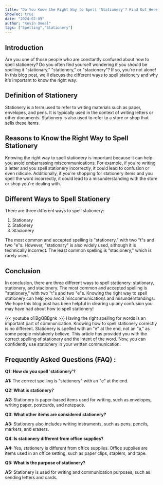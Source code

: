 ```yaml
---
title: "Do You Know the Right Way to Spell 'Stationery'? Find Out Here!"
ShowToc: true 
date: "2024-02-09"
author: "Kevin Oneal" 
tags: ["Spelling","Stationery"]
---
```

## Introduction

Are you one of those people who are constantly confused about how to spell stationery? Do you often find yourself wondering if you should be spelling it "stationary," "stationery," or "stacionery"? If so, you're not alone! In this blog post, we'll discuss the different ways to spell stationery and why it's important to know the right way.

## Definition of Stationery

Stationery is a term used to refer to writing materials such as paper, envelopes, and pens. It is typically used in the context of writing letters or other documents. Stationery is also used to refer to a store or shop that sells these items.

## Reasons to Know the Right Way to Spell Stationery

Knowing the right way to spell stationery is important because it can help you avoid embarrassing miscommunications. For example, if you're writing a letter and you spell stationery incorrectly, it could lead to confusion or even ridicule. Additionally, if you're shopping for stationery items and you spell the word incorrectly, it could lead to a misunderstanding with the store or shop you're dealing with.

## Different Ways to Spell Stationery

There are three different ways to spell stationery:

1. Stationary
2. Stationery
3. Stacionery

The most common and accepted spelling is "stationery," with two "t"s and two "e"s. However, "stationary" is also widely used, although it is technically incorrect. The least common spelling is "stacionery," which is rarely used.

## Conclusion

In conclusion, there are three different ways to spell stationery: stationary, stationery, and stacionery. The most common and accepted spelling is "stationery," with two "t"s and two "e"s. Knowing the right way to spell stationery can help you avoid miscommunications and misunderstandings. We hope this blog post has been helpful in clearing up any confusion you may have had about how to spell stationery!

{{< youtube o1iBgQBBgnk >}} 
Having the right spelling for words is an important part of communication. Knowing how to spell stationery correctly is no different. Stationery is spelled with an "e" at the end, not an "a," as some people mistakenly believe. This article has provided you with the correct spelling of stationery and the intent of the word. Now, you can confidently use stationery in your written communication.

## Frequently Asked Questions (FAQ) :
**Q1: How do you spell 'stationery'?**

**A1:** The correct spelling is "stationery" with an "e" at the end.

**Q2: What is stationery?**

**A2:** Stationery is paper-based items used for writing, such as envelopes, writing paper, postcards, and notepads.

**Q3: What other items are considered stationery?**

**A3:** Stationery also includes writing instruments, such as pens, pencils, markers, and erasers.

**Q4: Is stationery different from office supplies?**

**A4:** Yes, stationery is different from office supplies. Office supplies are items used in an office setting, such as paper clips, staplers, and tape.

**Q5: What is the purpose of stationery?**

**A5:** Stationery is used for writing and communication purposes, such as sending letters and cards.





